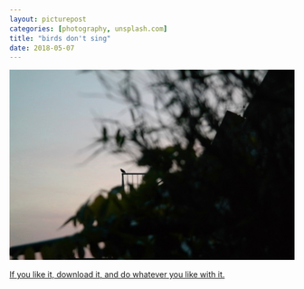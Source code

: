 ```yaml
---
layout: picturepost
categories: [photography, unsplash.com]
title: "birds don't sing"
date: 2018-05-07
---
```



![picture of bird](/images/unsplash/birdsdontsing.jpg)


[If you like it, download it, and do whatever you like with it.]()

